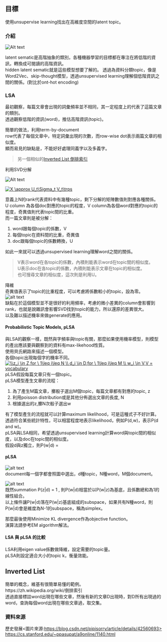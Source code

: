 
## 目標

使用unsupervise learning找出在高維度空間的latent topic。

### 介紹

![Alt text][1]

latent sematic是高階抽象的類別，各種機器學習的目標都在專注在將低階的資訊，轉換成可閱讀的高階資訊。</br>
hidden latent sematic就是這些模型想要了解的。
透過為資料分類topic，像是Word2Vec、skip-thought模型，透過unsupervised learning理解個低階資訊之間的關係。(對比於ont-hot encoding)


### LSA

最初觀察，每篇文章會出現的詞彙頻率並不相同，其一定程度上的代表了這篇文章的類別。</br>
透過觀察低階的資訊(word)，推估高階資訊(topic)。</br>

簡單的做法，利用term-by-document</br>
row代表了每個文章中，特定詞彙出現的次數，而row-wise dot表示兩篇文章的相似度。</br>
顯而易見的缺點是，不能好好處理同義字以及多義字。</br>

>另一個相似的[Inverted List 倒排索引](#inverted_list)</br>


利用SVD分解</br>

![Alt text][2]</br>

<a href="https://www.codecogs.com/eqnedit.php?latex=X&space;\approx&space;U_t\Sigma_t&space;V_t\trps" target="_blank"><img src="https://latex.codecogs.com/gif.latex?X&space;\approx&space;U_t\Sigma_t&space;V_t\trps" title="X \approx U_t\Sigma_t V_t\trps" /></a></br>


意義上N的rank代表資料中有幾種topic，剩下分解的矩陣數值則對應各種關係。</br>
U column 為各個doc對應的topic的程度，V column為各個word對應的topic的程度，奇異值則代表topic間的比重。</br>
而一篇文章則是被分解：
1. word跟每個topic的係數，V</br>
2. 每個topic在資料間的比重，奇異值</br>
3. doc跟每個topic的係數轉換，U</br>

如此一來就可以透過unsupervised learning理解word之間的關係。</br>

> V表示word在各topic的係數，內積則能表示word在topic間的相似度。</br>
> U表示doc在各topic的係數，內積則能表示文章在topic的相似度。</br>
也可搜尋文章的相似度，這次則是利用U。</br>

降維</br>
奇異值表示了topic的比重程度，可以考慮將係數較小的topic，設為零。</br>
![alt text](https://github.com/k123321141/paper_notes/blob/master/class/img3.png)</br>
缺點在於這個模型並不是很好的利用頻率，考慮的微小差異的column會影響到rank，也就是說雜訊會影響SVD找到topic的能力，所以還原的差異很大。</br>
以及難以描述機率來做generate的應用。</br>

#### Probabilistic Topic Models, pLSA

與LSA的觀察一樣，既然與字頻率與topic有關，那麼如果使用機率模型，則模型的產出應該要與觀察到的資料有max-likehood性質。</br>
使用貝氏網路來描述一個模型。</br>
各個topic出現每個字的機率不同。</br>
<a href="https://www.codecogs.com/eqnedit.php?latex=\\z_i&space;\in&space;Z,for&space;\&space;1\leq&space;i\leq&space;N&space;\\&space;d_i&space;\in&space;D,for&space;\&space;1\leq&space;i\leq&space;M&space;\\&space;w_i&space;\in&space;V,V&space;=&space;vocabulary" target="_blank"><img src="https://latex.codecogs.com/gif.latex?\\z_i&space;\in&space;Z,for&space;\&space;1\leq&space;i\leq&space;N&space;\\&space;d_i&space;\in&space;D,for&space;\&space;1\leq&space;i\leq&space;M&space;\\&space;w_i&space;\in&space;V,V&space;=&space;vocabulary" title="\\z_i \in Z,for \ 1\leq i\leq N \\ d_i \in D,for \ 1\leq i\leq M \\ w_i \in V,V = vocabulary" /></a></br>
pLSA假設每篇文章只有一個topic。</br>
pLSA模型產生文章的流程：</br>
1. 為了產生M篇文章，擲骰子選出M個topic，每篇文章都有對應的topic, z</br>
2. 利用poisson distribution或是其他分佈選出文章的長度, N</br>
3. 根據選出的z,擲N次骰子選出w</br>

有了模型產生的流程就可以計算maximum likelihood，可是這種式子不好計算。</br>
透過符合某些統計特性，可以相當程度地表示likelihood，例如P(d,w)，表示P(d and w)。</br>
pLSA與LSA相同，希望透過unsupervised learning計算word與topic間的相似度，以及doc在topic間的相似度。</br>
假設d與z獨立，則P(w|d) = 




#### pLSA

![alt text](https://github.com/k123321141/paper_notes/blob/master/class/img4.png)</br>
document每一個字都會照圖中選出，d種topic，N種word，M個document。</br>

![alt text](https://github.com/k123321141/paper_notes/blob/master/class/img5.png)</br>
既然summation P(z|d) = 1 , 則P(w|d)相當於以P(w|z)為基底，且係數總和為1的線性組合。</br>
以上條件讓P(w|d)落在P(w|z)基底組成的subspace，如果共有N種word，則P(w|d)會是維度為N-1的subspace，稱為simplex。</br>

那麼最後使用Minimize KL divergence作為objective function。</br>
演算法請參考EM algorithm解法。</br>

#### LSA 與 pLSA 的比較

LSA利用eigen value係數做降維，設定需要的topic量。</br>
pLSA則設定適合大小的topic k，衡量效能。</br>




<h2 id="inverted_list">Inverted List</h2>
簡單的概念，維基有很簡單易懂的範例。</br>
https://zh.wikipedia.org/wiki/倒排索引</br>
透過直接標註word出現在哪些文章，然後有新的文章D出現時，對D所有出現過的word，查詢每個word出現在哪些文章過，取交集。









### 資料來源
歷史發展<圖片來源:https://blog.csdn.net/pipisorry/article/details/42560693></br>
https://cs.stanford.edu/~ppasupat/a9online/1140.html</br>

[1]: https://github.com/k123321141/paper_notes/blob/master/class/img6.png
[2]: https://github.com/k123321141/paper_notes/blob/master/class/img2.png
